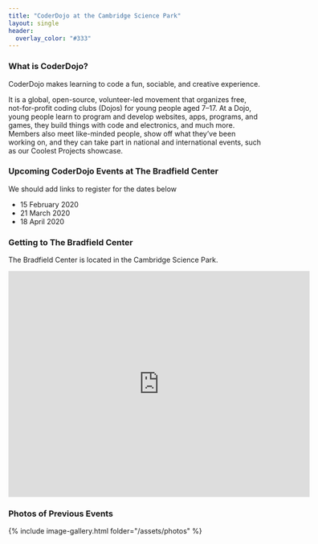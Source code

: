 ```yaml
---
title: "CoderDojo at the Cambridge Science Park"
layout: single
header:
  overlay_color: "#333"
---
```


### What is CoderDojo?

CoderDojo makes learning to code a fun, sociable, and creative experience.

It is a global, open-source, volunteer-led movement that organizes free, not-for-profit coding clubs (Dojos) for young people aged 7–17. At a Dojo, young people learn to program and develop websites, apps, programs, and games, they build things with code and electronics, and much more. Members also meet like-minded people, show off what they’ve been working on, and they can take part in national and international events, such as our Coolest Projects showcase.

### Upcoming CoderDojo Events at The Bradfield Center

We should add links to register for the dates below

- 15 February 2020
- 21 March 2020
- 18 April 2020

### Getting to The Bradfield Center

The Bradfield Center is located in the Cambridge Science Park.

<iframe src="https://www.google.com/maps/embed?pb=!1m14!1m8!1m3!1d9774.126849806922!2d0.1463065!3d52.2337252!3m2!1i1024!2i768!4f13.1!3m3!1m2!1s0x0%3A0x410ce131c2898905!2sThe%20Bradfield%20Centre!5e0!3m2!1sen!2suk!4v1580168586746!5m2!1sen!2suk" width="600" height="450" frameborder="0" style="border:0;" allowfullscreen=""></iframe>

### Photos of Previous Events

{% include image-gallery.html folder="/assets/photos" %}
